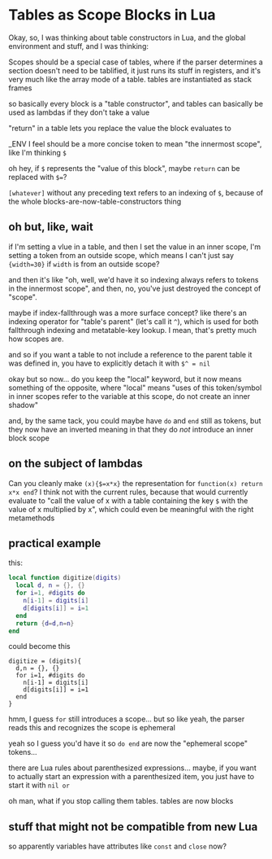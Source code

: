 # Tables as Scope Blocks in Lua

Okay, so, I was thinking about table constructors in Lua, and the global environment and stuff, and I was thinking:

Scopes should be a special case of tables, where if the parser determines a section doesn't need to be tablified, it just runs its stuff in registers, and it's very much like the array mode of a table. tables are instantiated as stack frames

so basically every block is a "table constructor", and tables can basically be used as lambdas if they don't take a value

"return" in a table lets you replace the value the block evaluates to

_ENV I feel should be a more concise token to mean "the innermost scope", like I'm thinking `$`

oh hey, if `$` represents the "value of this block", maybe `return` can be replaced with `$=`?

`[whatever]` without any preceding text refers to an indexing of `$`, because of the whole blocks-are-now-table-constructors thing

## oh but, like, wait

if I'm setting a vlue in a table, and then I set the value in an inner scope, I'm setting a token from an outside scope, which means I can't just say `{width=30}` if `width` is from an outside scope?

and then it's like "oh, well, we'd have it so indexing always refers to tokens in the innermost scope", and then, no, you've just destroyed the concept of "scope".

maybe if index-fallthrough was a more surface concept? like there's an indexing operator for "table's parent" (let's call it `^`), which is used for both fallthrough indexing and metatable-key lookup. I mean, that's pretty much how scopes are.

and so if you want a table to not include a reference to the parent table it was defined in, you have to explicitly detach it with `$^ = nil`

okay but so now... do you keep the "local" keyword, but it now means something of the opposite, where "local" means "uses of this token/symbol in inner scopes refer to the variable at this scope, do not create an inner shadow"

and, by the same tack, you could maybe have `do` and `end` still as tokens, but they now have an inverted meaning in that they do *not* introduce an inner block scope

## on the subject of lambdas

Can you cleanly make `(x){$=x*x}` the representation for `function(x) return x*x end`? I think not with the current rules, because that would currently evaluate to "call the value of x with a table containing the key `$` with the value of x multiplied by x", which could even be meaningful with the right metamethods

## practical example

this:

```lua
local function digitize(digits)
  local d, n = {}, {}
  for i=1, #digits do
    n[i-1] = digits[i]
    d[digits[i]] = i=1
  end
  return {d=d,n=n}
end
```

could become this

```
digitize = (digits){
  d,n = {}, {}
  for i=1, #digits do
    n[i-1] = digits[i]
    d[digits[i]] = i=1
  end
}
```

hmm, I guess `for` still introduces a scope... but so like yeah, the parser reads this and recognizes the scope is ephemeral

yeah so I guess you'd have it so `do end` are now the "ephemeral scope" tokens...

there are Lua rules about parenthesized expressions... maybe, if you want to actually start an expression with a parenthesized item, you just have to start it with `nil or`

oh man, what if you stop calling them tables. tables are now blocks

## stuff that might not be compatible from new Lua

so apparently variables have attributes like `const` and `close` now?
